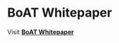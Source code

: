 # BoAT Whitepaper
Visit [**BoAT Whitepaper**](https://aitos-io.github.io/BoAT-EdgeDocs/en-us/BoAT_Blockchain_IoT_Module_Product_White_Paper_en.pdf)
